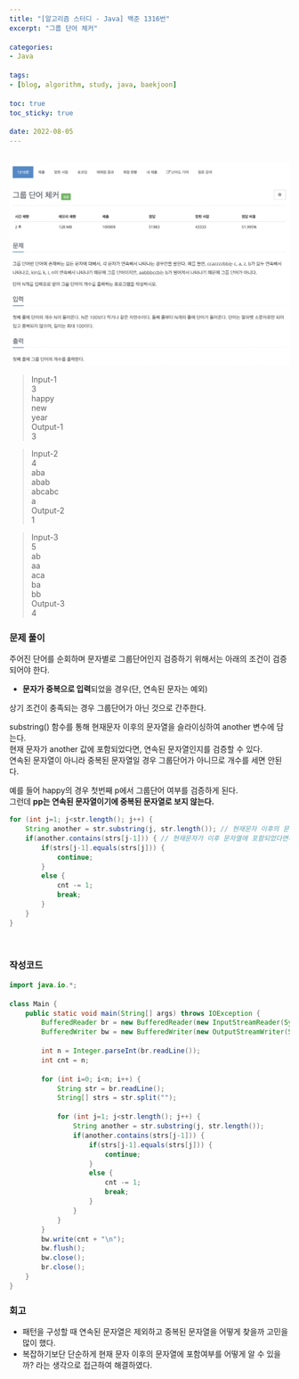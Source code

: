 ```yaml
--- 
title: "[알고리즘 스터디 - Java] 백준 1316번" 
excerpt: "그룹 단어 체커" 

categories: 
- Java

tags: 
- [blog, algorithm, study, java, baekjoon]

toc: true
toc_sticky: true

date: 2022-08-05
--- 
```


<br>

<center><img src="/assets/images/baekjoon/1316.png"></center>

> Input-1 <br>
3 <br>
happy <br>
new <br>
year <br>
> Output-1 <br>
3

> Input-2 <br>
4 <br>
aba <br>
abab <br>
abcabc <br>
a <br>
> Output-2 <br>
1

> Input-3 <br>
5 <br>
ab <br>
aa <br>
aca <br>
ba <br>
bb <br>
> Output-3 <br>
4

### 문제 풀이
주어진 단어를 순회하며 문자별로 그룹단어인지 검증하기 위해서는 아래의 조건이 검증되어야 한다.
- **문자가 중복으로 입력**되었을 경우(단, 연속된 문자는 예외)

상기 조건이 충족되는 경우 그룹단어가 아닌 것으로 간주한다.

substring() 함수를 통해 현재문자 이후의 문자열을 슬라이싱하여 another 변수에 담는다. <br>
현재 문자가 another 값에 포함되었다면, 연속된 문자열인지를 검증할 수 있다. <br>
연속된 문자열이 아니라 중복된 문자열일 경우 그룹단어가 아니므로 개수를 세면 안된다.

예를 들어 happy의 경우 첫번째 p에서 그룹단어 여부를 검증하게 된다. <br>
그런데 **pp는 연속된 문자열이기에 중복된 문자열로 보지 않는다.**

```java
for (int j=1; j<str.length(); j++) {
    String another = str.substring(j, str.length()); // 현재문자 이후의 문자열
    if(another.contains(strs[j-1])) { // 현재문자가 이후 문자열에 포함되었다면(중복)
        if(strs[j-1].equals(strs[j])) {
            continue;
        }
        else {
            cnt -= 1;
            break;
        }
    }
}
```

<br>

### 작성코드

```java
import java.io.*;

class Main {
    public static void main(String[] args) throws IOException {
        BufferedReader br = new BufferedReader(new InputStreamReader(System.in));
        BufferedWriter bw = new BufferedWriter(new OutputStreamWriter(System.out));        
        
        int n = Integer.parseInt(br.readLine());
        int cnt = n;
        
        for (int i=0; i<n; i++) {
            String str = br.readLine();
            String[] strs = str.split("");
            
            for (int j=1; j<str.length(); j++) {
                String another = str.substring(j, str.length());
                if(another.contains(strs[j-1])) {
                    if(strs[j-1].equals(strs[j])) {
                        continue;
                    }
                    else {
                        cnt -= 1;
                        break;
                    }
                }
            }
        }
        bw.write(cnt + "\n");
        bw.flush();
        bw.close();
        br.close();
    }
}
```

### 회고
- 패턴을 구성할 때 연속된 문자열은 제외하고 중복된 문자열을 어떻게 찾을까 고민을 많이 했다.
- 복잡하기보단 단순하게 현재 문자 이후의 문자열에 포함여부를 어떻게 알 수 있을까? 라는 생각으로 접근하여 해결하였다.
